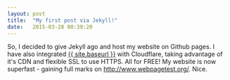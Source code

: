```yaml
---
layout: post
title:  "My first post via Jekyll!"
date:   2015-03-28 00:39:20
---
```

So, I decided to give Jekyll ago and host my website on Github pages. I have also integrated <a href="{{ site.baseurl }}">{{ site.baseurl }}</a> with Cloudflare, taking advantage of it's CDN and flexible SSL to use HTTPS. All for FREE! My website is now superfast - gaining full marks on <a href="http://www.webpagetest.org/">http://www.webpagetest.org/</a>. Nice.